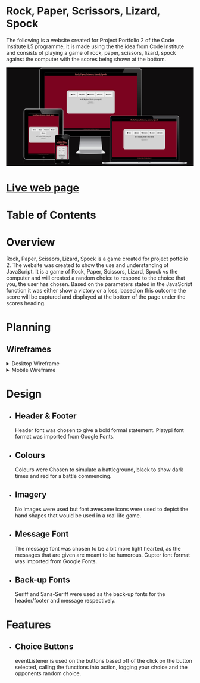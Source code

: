 # Rock, Paper, Scrissors, Lizard, Spock

The following is a website created for Project Portfolio 2 of the Code Institute L5 programme, it is made using the the idea from Code Institute and consists of playing a game of rock, paper, scissors, lizard, spock against the computer with the scores being shown at the bottom.

![Responsive Test](assets/test-images/am-i-responsive.png)

# [Live web page](https://grahammaher.github.io/Rock-paper-scissors-lizzard-and-spock/)

# Table of Contents

# Overview
Rock, Paper, Scissors, Lizard, Spock is a game created for project potfolio 2.
The website was created to show the use and understanding of JavaScript.
It is a game of Rock, Paper, Scissors, Lizard, Spock vs the computer and will created a random choice to respond to the choice that you, the user has chosen. Based on the parameters stated in the JavaScript function it was either show a victory or a loss, based on this outcome the score will be captured and displayed at the bottom of the page under the scores heading.

# Planning
  ## Wireframes
  <details closed>
    <summary>Desktop Wireframe</summary>
      <img src="assets/test-images/wireframe.png">
  </details>
  <details closed>
    <summary>Mobile Wireframe</summary>
      <img src="assets/test-images/mobile-wireframe.png">
  </details>


  # Design
   - ## Header & Footer
     Header font was chosen to give a bold formal statement. Platypi font format was imported from Google Fonts.
   - ## Colours
     Colours were Chosen to simulate a battleground, black to show dark times and red for a battle commencing.
   - ## Imagery
     No images were used but font awesome icons were used to depict the hand shapes that would be used in a real life game.
   - ## Message Font
     The message font was chosen to be a bit more light hearted, as the messages that are given are meant to be humorous. Gupter font format was imported from Google Fonts.
   - ## Back-up Fonts
     Seriff and Sans-Seriff were used as the back-up fonts for the header/footer and message respectively.

# Features
 - ## Choice Buttons
   eventListener is used on the buttons based off of the click on the button selected, calling the functions into action, logging your choice and the opponents random choice.